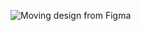 ![Moving design from Figma](https://raw.githubusercontent.com/Brolenso/tms-13-museum/15f736355cc71d375736ab5a2257235e70e31911/screenshot.png)
